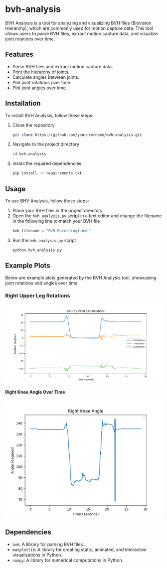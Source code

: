# bvh-analysis

BVH Analysis is a tool for analyzing and visualizing BVH files (Biovision Hierarchy), which are commonly used for motion capture data. This tool allows users to parse BVH files, extract motion capture data, and visualize joint rotations over time.

## Features

- Parse BVH files and extract motion capture data.
- Print the hierarchy of joints.
- Calculate angles between joints.
- Plot joint rotations over time.
- Plot joint angles over time.

## Installation
To install BVH Analysis, follow these steps:

1. Clone the repository
    ```sh
    git clone https://github.com/yourusername/bvh-analysis.git
    ```
2. Navigate to the project directory
    ```sh
    cd bvh-analysis
    ```
3. Install the required dependencies
    ```sh
    pip install -r requirements.txt
    ```

## Usage
To use BHV Analysis, follow these steps:

1. Place your BVH files in the project directory.
2. Open the `bvh_analysis.py` script in a text editor and change the filename in the following line to match your BVH file
    ```python
    bvh_filename = "BVH-Recording1.bvh"
    ```
3. Run the `bvh_analysis.py` script
    ```sh
    python bvh_analysis.py
    ```

## Example Plots
Below are example plots generated by the BVH Analysis tool, showcasing joint rotations and angles over time.

### Right Upper Leg Rotations
![Right Upper Leg Rotations](right_upper_leg_rotations.png)

#### Right Knee Angle Over Time
![Right Knee Angle Over Time](right_knee_angle.png)

## Dependencies
- `bvh`: A library for parsing BVH files.
- `matplotlib`: A library for creating static, animated, and interactive visualizations in Python.
- `numpy`: A library for numerical computations in Python.